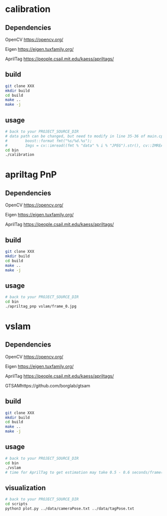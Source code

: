 # calibration

## Dependencies

OpenCV https://opencv.org/

Eigen https://eigen.tuxfamily.org/

AprilTag https://people.csail.mit.edu/kaess/apriltags/

## build

```bash
git clone XXX
mkdir build
cd build
make ..
make -j
```

## usage

```bash
# back to your PROJECT_SOURCE_DIR
# data path can be changed, but need to modify in line 35-36 of main.cpp:
#        boost::format fmt("%s/%d.%s"); 
#        Imgs = cv::imread((fmt % "data" % i % "JPEG").str(), cv::IMREAD_GRAYSCALE);
cd bin
./calibration
```

# apriltag PnP

## Dependencies

OpenCV https://opencv.org/

Eigen https://eigen.tuxfamily.org/

AprilTag https://people.csail.mit.edu/kaess/apriltags/

## build

```bash
git clone XXX
mkdir build
cd build
make ..
make -j
```

## usage

```bash
# back to your PROJECT_SOURCE_DIR
cd bin
./apriltag_pnp vslam/frame_0.jpg 
```

# vslam

## Dependencies

OpenCV https://opencv.org/

Eigen https://eigen.tuxfamily.org/

AprilTag https://people.csail.mit.edu/kaess/apriltags/

GTSAMhttps://github.com/borglab/gtsam

## build

```bash
git clone XXX
mkdir build
cd build
make ..
make -j
```

## usage

```bash
# back to your PROJECT_SOURCE_DIR
cd bin
./vslam
# time for AprilTag to get estimation may take 0.5 - 0.6 seconds/frame(of course depend on your local machine), so 500 images may takes some time :-)
```

## visualization

```bash
# back to your PROJECT_SOURCE_DIR
cd scripts
python3 plot.py ../data/cameraPose.txt ../data/tagPose.txt 
```


